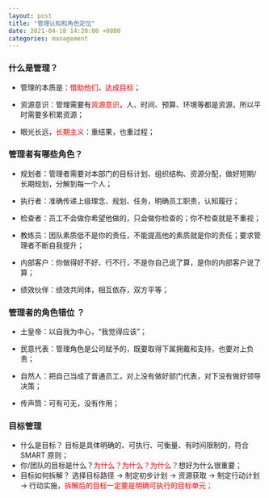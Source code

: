 ```yaml
---
layout: post
title: "管理认知和角色定位"
date: 2021-04-18 14:20:00 +0800
categories: management
---
```


### 什么是管理？

- 管理的本质是：<font color= "red">借助他们，达成目标</font>；

- 资源意识：管理需要有<font color= "red">资源意识</font>，人、时间、预算、环境等都是资源，所以平时需要多积累资源；

- 眼光长远，<font color= "red">长期主义</font>：重结果，也重过程；

### 管理者有哪些角色？

- 规划者：管理者需要对本部门的目标计划、组织结构、资源分配，做好短期/长期规划，分解到每一个人；

- 执行者：准确传递上级理念、规划、任务，明确员工职责，认知履行；

- 检查者：员工不会做你希望他做的，只会做你检查的；你不检查就是不重视；

- 教练员：团队素质低不是你的责任，不能提高他的素质就是你的责任；要求管理者不断自我提升；

- 内部客户：你做得好不好、行不行，不是你自己说了算，是你的内部客户说了算；

- 绩效伙伴：绩效共同体，相互依存，双方平等；

### 管理者的角色错位 ？

- 土皇帝：以自我为中心，“我觉得应该”；

- 民意代表：管理角色是公司赋予的，既要取得下属拥戴和支持，也要对上负责；

- 自然人：把自己当成了普通员工，对上没有做好部门代表，对下没有做好领导决策；

- 传声筒：可有可无，没有作用；

### 目标管理

- 什么是目标？
  目标是具体明确的、可执行、可衡量、有时间限制的，符合 SMART 原则；
- 你/团队的目标是什么？<font color= "red">为什么？为什么？为什么？</font>想好为什么很重要；
- 目标如何拆解？
  选择目标路径 -> 制定初步计划 -> 资源获取 -> 制定行动计划 -> 行动实施，<font color= "red">拆解后的目标一定要是明确可执行的目标单元；</font>
